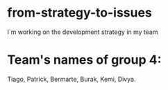 # from-strategy-to-issues

I`m working on the development strategy in my team  

# Team's names of group 4:
Tiago,
Patrick,
Bermarte,
Burak,
Kemi,
Divya.
